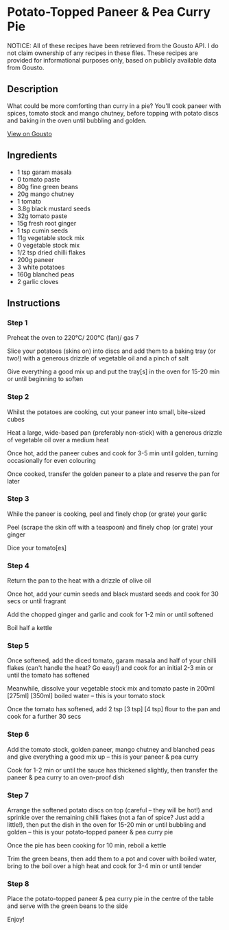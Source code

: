 # Potato-Topped Paneer & Pea Curry Pie

NOTICE: All of these recipes have been retrieved from the Gousto API. I do not claim ownership of any recipes in these files. These recipes are provided for informational purposes only, based on publicly available data from Gousto.

## Description

What could be more comforting than curry in a pie? You'll cook paneer with spices, tomato stock and mango chutney, before topping with potato discs and baking in the oven until bubbling and golden. 

[View on Gousto](https://www.gousto.co.uk/recipes/cookbook/potato-topped-paneer-pea-curry-pie)

## Ingredients

- 1 tsp garam masala
- 0 tomato paste
- 80g fine green beans
- 20g mango chutney
- 1 tomato
- 3.8g black mustard seeds
- 32g tomato paste
- 15g fresh root ginger
- 1 tsp cumin seeds
- 11g vegetable stock mix
- 0 vegetable stock mix
- 1/2 tsp dried chilli flakes
- 200g paneer
- 3 white potatoes
- 160g blanched peas
- 2 garlic cloves

## Instructions


### Step 1

Preheat the oven to 220°C/ 200°C (fan)/ gas 7

Slice your potatoes (skins on) into discs and add them to a baking tray (or two!) with a generous drizzle of vegetable oil and a pinch of salt

Give everything a good mix up and put the tray[s] in the oven for 15-20 min or until beginning to soften


### Step 2

Whilst the potatoes are cooking, cut your paneer into small, bite-sized cubes

Heat a large, wide-based pan (preferably non-stick) with a generous drizzle of vegetable oil over a medium heat

Once hot, add the paneer cubes and cook for 3-5 min until golden, turning occasionally for even colouring

Once cooked, transfer the golden paneer to a plate and reserve the pan for later


### Step 3

While the paneer is cooking, peel and finely chop (or grate) your garlic

Peel (scrape the skin off with a teaspoon) and finely chop (or grate) your ginger

Dice your tomato[es]


### Step 4

Return the pan to the heat with a drizzle of olive oil

Once hot, add your cumin seeds and black mustard seeds and cook for 30 secs or until fragrant

Add the chopped ginger and garlic and cook for 1-2 min or until softened

Boil half a kettle


### Step 5

Once softened, add the diced tomato, garam masala and half of your chilli flakes (can't handle the heat? Go easy!) and cook for an initial 2-3 min or until the tomato has softened

Meanwhile, dissolve your vegetable stock mix and tomato paste in 200ml <span class="text-purple">[275ml]</span> <span class="text-danger">[350ml] </span>boiled water – this is your tomato stock

Once the tomato has softened, add 2 tsp <span class="text-purple">[3 tsp] </span><span class="text-danger">[4 tsp]</span> flour to the pan and cook for a further 30 secs


### Step 6

Add the tomato stock, golden paneer, mango chutney and blanched peas and give everything a good mix up – this is your paneer & pea curry

Cook for 1-2 min or until the sauce has thickened slightly, then transfer the paneer & pea curry to an oven-proof dish


### Step 7

Arrange the softened potato discs on top (careful – they will be hot!) and sprinkle over the remaining chilli flakes (not a fan of spice? Just add a little!), then put the dish in the oven for 15-20 min or until bubbling and golden – this is your potato-topped paneer & pea curry pie

Once the pie has been cooking for 10 min, reboil a kettle

Trim the green beans, then add them to a pot and cover with boiled water, bring to the boil over a high heat and cook for 3-4 min or until tender

### Step 8

Place the potato-topped paneer & pea curry pie in the centre of the table and serve with the green beans to the side

Enjoy!

